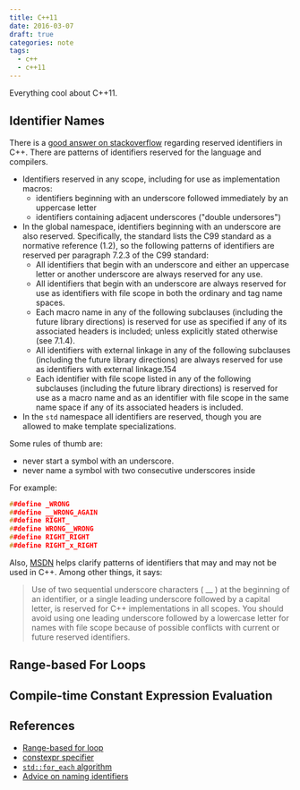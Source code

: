 ```yaml
---
title: C++11
date: 2016-03-07
draft: true
categories: note
tags:
  - c++
  - c++11
---
```


Everything cool about C++11.
<!--more-->

## Identifier Names
There is a [good answer on stackoverflow](http://stackoverflow.com/questions/228783/what-are-the-rules-about-using-an-underscore-in-a-c-identifier) regarding reserved identifiers in C++. There are patterns of identifiers reserved for the language and compilers.

- Identifiers reserved in any scope, including for use as implementation macros:
    - identifiers beginning with an underscore followed immediately by an uppercase letter
    - identifiers containing adjacent underscores ("double undersores")
- In the global namespace, identifiers beginning with an underscore are also reserved. Specifically, the standard lists the C99 standard as a normative reference (1.2), so the following patterns of identifiers are reserved per paragraph 7.2.3 of the C99 standard:
    - All identifiers that begin with an underscore and either an uppercase letter or another underscore are always reserved for any use.
    - All identifiers that begin with an underscore are always reserved for use as identifiers with file scope in both the ordinary and tag name spaces.
    - Each macro name in any of the following subclauses (including the future library directions) is reserved for use as specified if any of its associated headers is included; unless explicitly stated otherwise (see 7.1.4).
    - All identifiers with external linkage in any of the following subclauses (including the future library directions) are always reserved for use as identifiers with external linkage.154
    - Each identifier with file scope listed in any of the following subclauses (including the future library directions) is reserved for use as a macro name and as an identifier with file scope in the same name space if any of its associated headers is included.
- In the `std` namespace all identifiers are reserved, though you are allowed to make template specializations.

Some rules of thumb are:
- never start a symbol with an underscore.
- never name a symbol with two consecutive underscores inside

For example:
```cpp
##define _WRONG
##define __WRONG_AGAIN
##define RIGHT_
##define WRONG__WRONG
##define RIGHT_RIGHT
##define RIGHT_x_RIGHT
```

Also, [MSDN](https://msdn.microsoft.com/en-us/library/565w213d.aspx) helps clarify patterns of identifiers that may and may not be used in C++. Among other things, it says:

> Use of two sequential underscore characters ( __ ) at the beginning of an identifier, or a single leading underscore followed by a capital letter, is reserved for C++ implementations in all scopes. You should avoid using one leading underscore followed by a lowercase letter for names with file scope because of possible conflicts with current or future reserved identifiers.

## Range-based For Loops

## Compile-time Constant Expression Evaluation

## References
- <a id="range-for"></a>[Range-based for loop](http://en.cppreference.com/w/cpp/language/range-for)
- <a id="constexpr"></a>[constexpr specifier](http://en.cppreference.com/w/cpp/language/constexpr)
- <a id="std::for_each"></a>[`std::for_each` algorithm](http://en.cppreference.com/w/cpp/algorithm/for_each)
- [Advice on naming identifiers](http://stackoverflow.com/questions/228783/what-are-the-rules-about-using-an-underscore-in-a-c-identifier)
